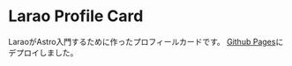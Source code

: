 # Larao Profile Card
LaraoがAstro入門するために作ったプロフィールカードです。
[Github Pages](https://emp-temp.github.io/larao-profile-card/)にデプロイしました。